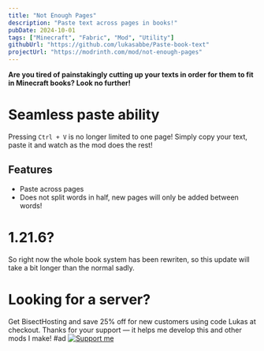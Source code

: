 ```yaml
---
title: "Not Enough Pages"
description: "Paste text across pages in books!"
pubDate: 2024-10-01
tags: ["Minecraft", "Fabric", "Mod", "Utility"]
githubUrl: "https://github.com/lukasabbe/Paste-book-text"
projectUrl: "https://modrinth.com/mod/not-enough-pages"
---
```


**Are you tired of painstakingly cutting up your texts in order for them to fit in Minecraft books? Look no further!**
# Seamless paste ability

Pressing `Ctrl + V` is no longer limited to one page! Simply copy your text, paste it and watch as the mod does the rest!

## Features

- Paste across pages
- Does not split words in half, new pages will only be added between words!

# 1.21.6?
So right now the whole book system has been rewriten, so this update will take a bit longer than the normal sadly. 


# Looking for a server?
Get BisectHosting and save 25% off for new customers using code Lukas at checkout.
Thanks for your support — it helps me develop this and other mods I make!
#ad
[![Support me](https://www.bisecthosting.com/partners/custom-banners/ca44e941-2306-414c-8c65-7c50bc6fcf48.webp)](https://bisecthosting.com/Lukas)